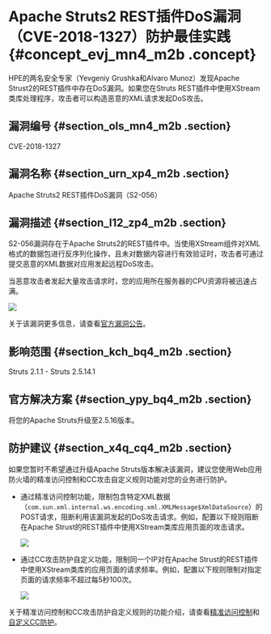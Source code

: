 # Apache Struts2 REST插件DoS漏洞（CVE-2018-1327）防护最佳实践 {#concept_evj_mn4_m2b .concept}

HPE的两名安全专家（Yevgeniy Grushka和Alvaro Munoz）发现Apache Strust2的REST插件中存在DoS漏洞。如果您在Struts REST插件中使用XStream类库处理程序，攻击者可以构造恶意的XML请求发起DoS攻击。

## 漏洞编号 {#section_ols_mn4_m2b .section}

CVE-2018-1327

## 漏洞名称 {#section_urn_xp4_m2b .section}

Apache Struts2 REST插件DoS漏洞（S2-056）

## 漏洞描述 {#section_l12_zp4_m2b .section}

S2-056漏洞存在于Apache Struts2的REST插件中。当使用XStream组件对XML格式的数据包进行反序列化操作，且未对数据内容进行有效验证时，攻击者可通过提交恶意的XML数据对应用发起远程DoS攻击。

当恶意攻击者发起大量攻击请求时，您的应用所在服务器的CPU资源将被迅速占满。

![](http://static-aliyun-doc.oss-cn-hangzhou.aliyuncs.com/assets/img/15591/15331810007183_zh-CN.png)

关于该漏洞更多信息，请查看[官方漏洞公告](https://cwiki.apache.org/confluence/display/WW/S2-056)。

## 影响范围 {#section_kch_bq4_m2b .section}

Struts 2.1.1 - Struts 2.5.14.1

## 官方解决方案 {#section_ypy_bq4_m2b .section}

将您的Apache Struts升级至2.5.16版本。

## 防护建议 {#section_x4q_cq4_m2b .section}

如果您暂时不希望通过升级Apache Struts版本解决该漏洞，建议您使用Web应用防火墙的精准访问控制和CC攻击自定义规则功能对您的业务进行防护。

-   通过精准访问控制功能，限制包含特定XML数据（`com.sun.xml.internal.ws.encoding.xml.XMLMessage$XmlDataSource`）的POST请求，阻断利用该漏洞发起的DoS攻击请求。例如，配置以下规则阻断在Apache Strust的REST插件中使用XStream类库应用页面的攻击请求。

    ![](http://static-aliyun-doc.oss-cn-hangzhou.aliyuncs.com/assets/img/15591/15331810007184_zh-CN.png)

-   通过CC攻击防护自定义功能，限制同一个IP对在Apache Strust的REST插件中使用XStream类库的应用页面的请求频率。例如，配置以下规则限制对指定页面的请求频率不超过每5秒100次。

    ![](http://static-aliyun-doc.oss-cn-hangzhou.aliyuncs.com/assets/img/15591/15331810007185_zh-CN.png)


关于精准访问控制和CC攻击防护自定义规则的功能介绍，请查看[精准访问控制](../../../../intl.zh-CN/用户指南/防护配置/精准访问控制.md#)和[自定义CC防护](../../../../intl.zh-CN/用户指南/防护配置/自定义CC防护.md#)。


